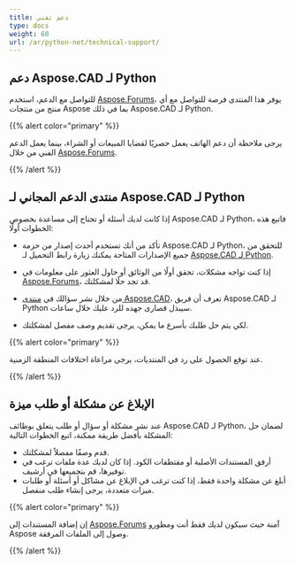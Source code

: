 ```yaml
---
title: دعم تقني
type: docs
weight: 60
url: /ar/python-net/technical-support/
---
```


## **دعم Aspose.CAD لـ Python**

للتواصل مع الدعم، استخدم [Aspose.Forums](https://forum.aspose.com/c/cad/19)، يوفر هذا المنتدى فرصة للتواصل مع أي منتج من منتجات Aspose بما في ذلك Aspose.CAD لـ Python.

{{% alert color="primary" %}} 

يرجى ملاحظة أن دعم الهاتف يعمل حصريًا لقضايا المبيعات أو الشراء، بينما يعمل الدعم الفني من خلال [Aspose.Forums](https://forum.aspose.com/c/cad/19).

{{% /alert %}}

## **منتدى الدعم المجاني لـ Aspose.CAD لـ Python**

إذا كانت لديك أسئلة أو تحتاج إلى مساعدة بخصوص Aspose.CAD لـ Python، فاتبع هذه الخطوات أولًا:

- تأكد من أنك تستخدم أحدث إصدار من حزمة Aspose.CAD لـ Python، للتحقق من جميع الإصدارات المتاحة يمكنك زيارة رابط التحميل لـ [Aspose.CAD لـ Python](https://pypi.org/project/aspose-cad/).

- إذا كنت تواجه مشكلات، تحقق أولًا من الوثائق أو حاول العثور على معلومات في [Aspose.Forums](https://forum.aspose.com/c/cad/19)، قد تجد حلًا لمشكلتك.
- من خلال نشر سؤالك في [منتدى Aspose.CAD](https://forum.aspose.com/c/cad/19)، تعرف أن فريق Aspose.CAD لـ Python سيبذل قصارى جهده للرد عليك خلال ساعات.
- لكي يتم حل طلبك بأسرع ما يمكن، يرجى تقديم وصف مفصل لمشكلتك.

{{% alert color="primary" %}}

عند توقع الحصول على رد في المنتديات، يرجى مراعاة اختلافات المنطقة الزمنية.

{{% /alert %}}

## **الإبلاغ عن مشكلة أو طلب ميزة**

عند نشر مشكلة أو سؤال أو طلب يتعلق بوظائف Aspose.CAD لـ Python، لضمان حل المشكلة بأفضل طريقة ممكنة، اتبع الخطوات التالية:

- قدم وصفًا مفصلاً لمشكلتك.
- أرفق المستندات الأصلية أو مقتطفات الكود. إذا كان لديك عدة ملفات ترغب في توفيرها، قم بتجميعها في أرشيف.
- أبلغ عن مشكلة واحدة فقط، إذا كنت ترغب في الإبلاغ عن مشاكل أو أسئلة أو طلبات ميزات متعددة، يرجى إنشاء طلب منفصل.

{{% alert color="primary" %}}

إن إضافة المستندات إلى [Aspose.Forums](https://forum.aspose.com/c/cad/19) آمنة حيث سيكون لديك فقط أنت ومطورو Aspose وصول إلى الملفات المرفقة.

{{% /alert %}}